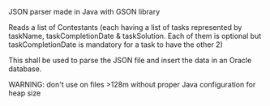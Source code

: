 JSON parser made in Java with GSON library

Reads a list of Contestants (each having a list of tasks represented by taskName, taskCompletionDate & taskSolution. 
Each of them is optional but taskCompletionDate is mandatory for a task to have the other 2)

This shall be used to parse the JSON file and insert the data in an Oracle database.

WARNING: don't use on files >128m without proper Java configuration for heap size
